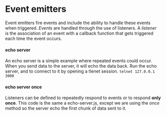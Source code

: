 # Event emitters
Event emitters fire events and include the ability to handle these events when triggered.
*Events* are handled through the use of listeners. A *listener* is the association of an event with a callback function that gets triggered each time the event occurs.
#### echo server
An echo server is a simple example where repeated events could occur. When you send data to the server, it will echo the data back.
Run the echo server, and to connect to it by opening a tlenet session.
`telnet 127.0.0.1 3000`
#### echo server once
Listeners can be defined to repeatedly respond to events or to respond **only once**.
This code is the same a echo-server.js, except we are using the *once* method so the server echo the first chunk of data sent to it.
